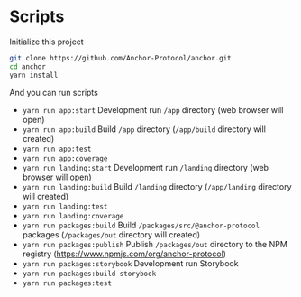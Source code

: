 # Scripts

Initialize this project

```sh
git clone https://github.com/Anchor-Protocol/anchor.git
cd anchor
yarn install
```

And you can run scripts

- `yarn run app:start` Development run `/app` directory (web browser will open)
- `yarn run app:build` Build `/app` directory (`/app/build` directory will created)
- `yarn run app:test`
- `yarn run app:coverage`
- `yarn run landing:start` Development run `/landing` directory (web browser will open)
- `yarn run landing:build` Build `/landing` directory (`/app/landing` directory will created)
- `yarn run landing:test`
- `yarn run landing:coverage`
- `yarn run packages:build` Build `/packages/src/@anchor-protocol` packages (`/packages/out` directory will created)
- `yarn run packages:publish` Publish `/packages/out` directory to the NPM registry (<https://www.npmjs.com/org/anchor-protocol>)
- `yarn run packages:storybook` Development run Storybook
- `yarn run packages:build-storybook`
- `yarn run packages:test`
